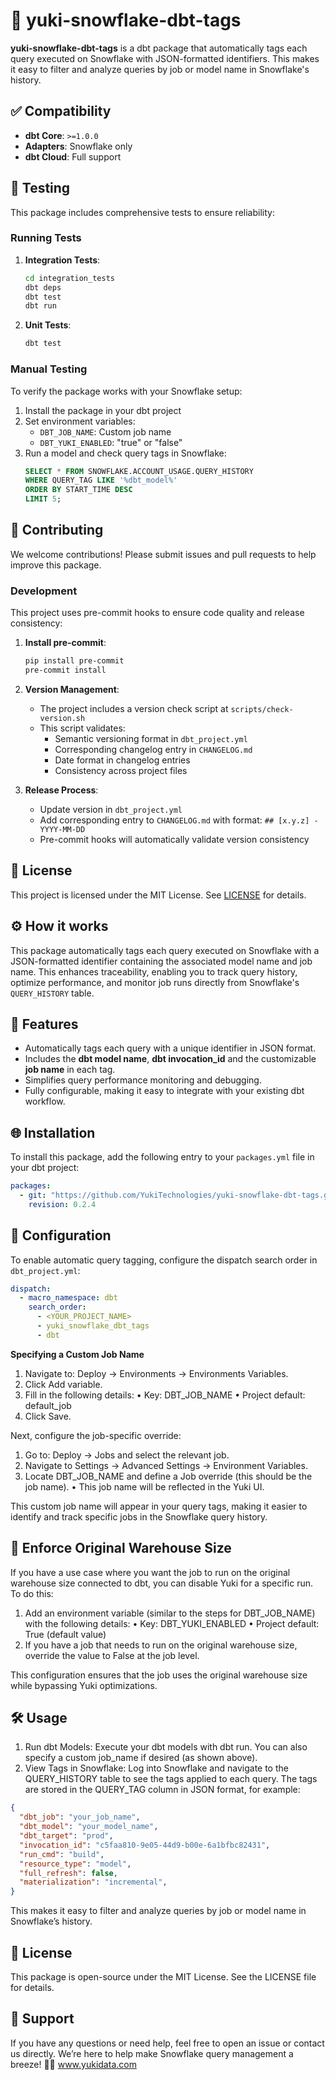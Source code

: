 # 🐧 yuki-snowflake-dbt-tags

**yuki-snowflake-dbt-tags** is a dbt package that automatically tags each query executed on Snowflake with JSON-formatted identifiers. This makes it easy to filter and analyze queries by job or model name in Snowflake's history.

## ✅ Compatibility

- **dbt Core**: `>=1.0.0`
- **Adapters**: Snowflake only
- **dbt Cloud**: Full support

## 🧪 Testing

This package includes comprehensive tests to ensure reliability:

### Running Tests

1. **Integration Tests**:
   ```bash
   cd integration_tests
   dbt deps
   dbt test
   dbt run
   ```

2. **Unit Tests**:
   ```bash
   dbt test
   ```

### Manual Testing

To verify the package works with your Snowflake setup:

1. Install the package in your dbt project
2. Set environment variables:
   - `DBT_JOB_NAME`: Custom job name
   - `DBT_YUKI_ENABLED`: "true" or "false"
3. Run a model and check query tags in Snowflake:
   ```sql
   SELECT * FROM SNOWFLAKE.ACCOUNT_USAGE.QUERY_HISTORY
   WHERE QUERY_TAG LIKE '%dbt_model%'
   ORDER BY START_TIME DESC
   LIMIT 5;
   ```

## 🤝 Contributing

We welcome contributions! Please submit issues and pull requests to help improve this package.

### Development

This project uses pre-commit hooks to ensure code quality and release consistency:

1. **Install pre-commit**:
   ```bash
   pip install pre-commit
   pre-commit install
   ```

2. **Version Management**:
   - The project includes a version check script at `scripts/check-version.sh`
   - This script validates:
     - Semantic versioning format in `dbt_project.yml`
     - Corresponding changelog entry in `CHANGELOG.md`
     - Date format in changelog entries
     - Consistency across project files

3. **Release Process**:
   - Update version in `dbt_project.yml`
   - Add corresponding entry to `CHANGELOG.md` with format: `## [x.y.z] - YYYY-MM-DD`
   - Pre-commit hooks will automatically validate version consistency

## 📄 License

This project is licensed under the MIT License. See [LICENSE](LICENSE) for details.

## ⚙️ How it works

This package automatically tags each query executed on Snowflake with a JSON-formatted identifier containing the associated model name and job name. This enhances traceability, enabling you to track query history, optimize performance, and monitor job runs directly from Snowflake's `QUERY_HISTORY` table.
## 🚀 Features

- Automatically tags each query with a unique identifier in JSON format.
- Includes the **dbt model name**, **dbt invocation_id** and the customizable **job name** in each tag.
- Simplifies query performance monitoring and debugging.
- Fully configurable, making it easy to integrate with your existing dbt workflow.

## 🌐 Installation

To install this package, add the following entry to your `packages.yml` file in your dbt project:

```yaml
packages:
  - git: "https://github.com/YukiTechnologies/yuki-snowflake-dbt-tags.git"
    revision: 0.2.4
```

## 🔧 Configuration

To enable automatic query tagging, configure the dispatch search order in `dbt_project.yml`:

```yaml
dispatch:
  - macro_namespace: dbt
    search_order:
      - <YOUR_PROJECT_NAME>
      - yuki_snowflake_dbt_tags
      - dbt
```

**Specifying a Custom Job Name**

1.	Navigate to: Deploy -> Environments -> Environments Variables.
2.	Click Add variable.
3.	Fill in the following details:
•	Key: DBT_JOB_NAME
•	Project default: default_job
4.	Click Save.

Next, configure the job-specific override:
1.	Go to: Deploy -> Jobs and select the relevant job.
2.	Navigate to Settings -> Advanced Settings -> Environment Variables.
3.	Locate DBT_JOB_NAME and define a Job override (this should be the job name).
•	This job name will be reflected in the Yuki UI.

This custom job name will appear in your query tags, making it easier to identify and track specific jobs in the Snowflake query history.

## 🌟 Enforce Original Warehouse Size

If you have a use case where you want the job to run on the original warehouse size connected to dbt, you can disable Yuki for a specific run. To do this:
1.	Add an environment variable (similar to the steps for DBT_JOB_NAME) with the following details:
•	Key: DBT_YUKI_ENABLED
•	Project default: True (default value)
2.	If you have a job that needs to run on the original warehouse size, override the value to False at the job level.

This configuration ensures that the job uses the original warehouse size while bypassing Yuki optimizations.


## 🛠 Usage

1.	Run dbt Models: Execute your dbt models with dbt run. You can also specify a custom job_name if desired (as shown above).
2.	View Tags in Snowflake: Log into Snowflake and navigate to the QUERY_HISTORY table to see the tags applied to each query. The tags are stored in the QUERY_TAG column in JSON format, for example:

```json
{
  "dbt_job": "your_job_name",
  "dbt_model": "your_model_name",
  "dbt_target": "prod",
  "invocation_id": "c5faa810-9e05-44d9-b00e-6a1bfbc82431",
  "run_cmd": "build",
  "resource_type": "model",
  "full_refresh": false,
  "materialization": "incremental",
}
```

This makes it easy to filter and analyze queries by job or model name in Snowflake’s history.

## 📄 License
This package is open-source under the MIT License. See the LICENSE file for details.

## 💬 Support
If you have any questions or need help, feel free to open an issue or contact us directly. We’re here to help make Snowflake query management a breeze! 🐧✨
www.yukidata.com
